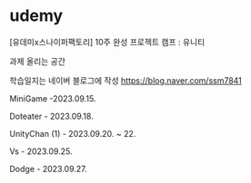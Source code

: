 # udemy
[유데미x스나이퍼팩토리] 10주 완성 프로젝트 캠프 : 유니티

과제 올리는 공간

학습일지는 네이버 블로그에 작성
https://blog.naver.com/ssm7841

MiniGame -2023.09.15.

Doteater - 2023.09.18.

UnityChan (1) - 2023.09.20. ~ 22.

Vs - 2023.09.25.

Dodge - 2023.09.27.
